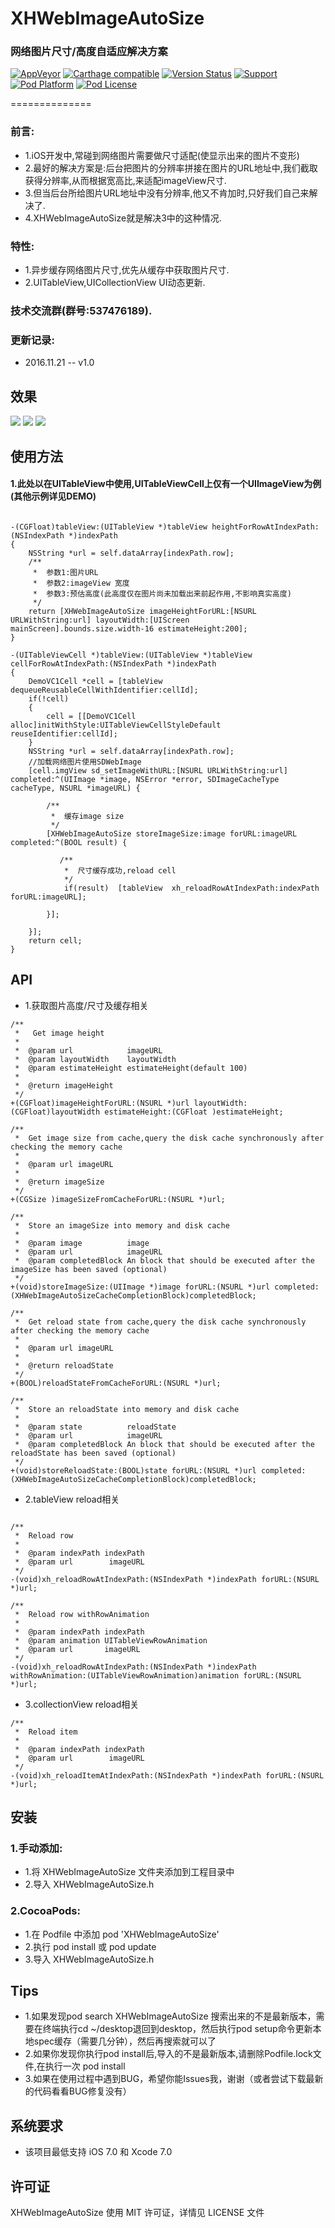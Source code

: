 
# XHWebImageAutoSize

### 网络图片尺寸/高度自适应解决方案

[![AppVeyor](https://img.shields.io/appveyor/ci/gruntjs/grunt.svg?maxAge=2592000)](https://github.com/CoderZhuXH/XHWebImageAutoSize)
[![Carthage compatible](https://img.shields.io/badge/Carthage-compatible-4BC51D.svg?style=flat)](https://github.com/CoderZhuXH/XHWebImageAutoSize)
[![Version Status](https://img.shields.io/cocoapods/v/XHWebImageAutoSize.svg?style=flat)](http://cocoadocs.org/docsets/XHWebImageAutoSize)
[![Support](https://img.shields.io/badge/support-iOS%207%2B-brightgreen.svg)](https://github.com/CoderZhuXH/XHWebImageAutoSize)
[![Pod Platform](https://img.shields.io/cocoapods/p/XHWebImageAutoSize.svg?style=flat)](http://cocoadocs.org/docsets/XHWebImageAutoSize/)
[![Pod License](https://img.shields.io/cocoapods/l/XHWebImageAutoSize.svg?style=flat)](https://github.com/CoderZhuXH/XHWebImageAutoSize/blob/master/LICENSE)

==============

### 前言:
*   1.iOS开发中,常碰到网络图片需要做尺寸适配(使显示出来的图片不变形)
*   2.最好的解决方案是:后台把图片的分辨率拼接在图片的URL地址中,我们截取获得分辨率,从而根据宽高比,来适配imageView尺寸.
*   3.但当后台所给图片URL地址中没有分辨率,他又不肯加时,只好我们自己来解决了.
*   4.XHWebImageAutoSize就是解决3中的这种情况.

### 特性:
* 1.异步缓存网络图片尺寸,优先从缓存中获取图片尺寸.
* 2.UITableView,UICollectionView UI动态更新.

### 技术交流群(群号:537476189).

### 更新记录:
*    2016.11.21 -- v1.0

## 效果
![](/Demo1.png) ![](/Demo2.png) ![](/Demo3.png)


## 使用方法

####    1.此处以在UITableView中使用,UITableViewCell上仅有一个UIImageView为例(其他示例详见DEMO)
```objc
   
-(CGFloat)tableView:(UITableView *)tableView heightForRowAtIndexPath:(NSIndexPath *)indexPath
{
    NSString *url = self.dataArray[indexPath.row];
    /**
     *  参数1:图片URL
     *  参数2:imageView 宽度
     *  参数3:预估高度(此高度仅在图片尚未加载出来前起作用,不影响真实高度)
     */
    return [XHWebImageAutoSize imageHeightForURL:[NSURL URLWithString:url] layoutWidth:[UIScreen mainScreen].bounds.size.width-16 estimateHeight:200];
}   

-(UITableViewCell *)tableView:(UITableView *)tableView cellForRowAtIndexPath:(NSIndexPath *)indexPath
{
    DemoVC1Cell *cell = [tableView dequeueReusableCellWithIdentifier:cellId];
    if(!cell)
    {
        cell = [[DemoVC1Cell alloc]initWithStyle:UITableViewCellStyleDefault reuseIdentifier:cellId];
    }
    NSString *url = self.dataArray[indexPath.row];
    //加载网络图片使用SDWebImage
    [cell.imgView sd_setImageWithURL:[NSURL URLWithString:url] completed:^(UIImage *image, NSError *error, SDImageCacheType cacheType, NSURL *imageURL) {
        
        /**
         *  缓存image size
         */
        [XHWebImageAutoSize storeImageSize:image forURL:imageURL completed:^(BOOL result) {
            
           /**
            *  尺寸缓存成功,reload cell
            */
            if(result)  [tableView  xh_reloadRowAtIndexPath:indexPath forURL:imageURL];
            
        }];
        
    }];
    return cell;
}
```
##  API

*   1.获取图片高度/尺寸及缓存相关

```objc
/**
 *   Get image height
 *
 *  @param url            imageURL
 *  @param layoutWidth    layoutWidth
 *  @param estimateHeight estimateHeight(default 100)
 *
 *  @return imageHeight
 */
+(CGFloat)imageHeightForURL:(NSURL *)url layoutWidth:(CGFloat)layoutWidth estimateHeight:(CGFloat )estimateHeight;

/**
 *  Get image size from cache,query the disk cache synchronously after checking the memory cache
 *
 *  @param url imageURL
 *
 *  @return imageSize
 */
+(CGSize )imageSizeFromCacheForURL:(NSURL *)url;

/**
 *  Store an imageSize into memory and disk cache
 *
 *  @param image          image
 *  @param url            imageURL
 *  @param completedBlock An block that should be executed after the imageSize has been saved (optional)
 */
+(void)storeImageSize:(UIImage *)image forURL:(NSURL *)url completed:(XHWebImageAutoSizeCacheCompletionBlock)completedBlock;

/**
 *  Get reload state from cache,query the disk cache synchronously after checking the memory cache
 *
 *  @param url imageURL
 *
 *  @return reloadState
 */
+(BOOL)reloadStateFromCacheForURL:(NSURL *)url;

/**
 *  Store an reloadState into memory and disk cache
 *
 *  @param state          reloadState
 *  @param url            imageURL
 *  @param completedBlock An block that should be executed after the reloadState has been saved (optional)
 */
+(void)storeReloadState:(BOOL)state forURL:(NSURL *)url completed:(XHWebImageAutoSizeCacheCompletionBlock)completedBlock;
```

*   2.tableView reload相关

```objc

/**
 *  Reload row
 *
 *  @param indexPath indexPath
 *  @param url        imageURL
 */
-(void)xh_reloadRowAtIndexPath:(NSIndexPath *)indexPath forURL:(NSURL *)url;

/**
 *  Reload row withRowAnimation
 *
 *  @param indexPath indexPath
 *  @param animation UITableViewRowAnimation
 *  @param url       imageURL
 */
-(void)xh_reloadRowAtIndexPath:(NSIndexPath *)indexPath withRowAnimation:(UITableViewRowAnimation)animation forURL:(NSURL *)url;

```

*   3.collectionView reload相关

```objc
/**
 *  Reload item
 *
 *  @param indexPath indexPath
 *  @param url        imageURL
 */
-(void)xh_reloadItemAtIndexPath:(NSIndexPath *)indexPath forURL:(NSURL *)url;

```
##  安装
### 1.手动添加:<br>
*   1.将 XHWebImageAutoSize 文件夹添加到工程目录中<br>
*   2.导入 XHWebImageAutoSize.h

### 2.CocoaPods:<br>
*   1.在 Podfile 中添加 pod 'XHWebImageAutoSize'<br>
*   2.执行 pod install 或 pod update<br>
*   3.导入 XHWebImageAutoSize.h

##  Tips
*   1.如果发现pod search XHWebImageAutoSize 搜索出来的不是最新版本，需要在终端执行cd ~/desktop退回到desktop，然后执行pod setup命令更新本地spec缓存（需要几分钟），然后再搜索就可以了
*   2.如果你发现你执行pod install后,导入的不是最新版本,请删除Podfile.lock文件,在执行一次 pod install
*   3.如果在使用过程中遇到BUG，希望你能Issues我，谢谢（或者尝试下载最新的代码看看BUG修复没有）

##  系统要求
*   该项目最低支持 iOS 7.0 和 Xcode 7.0

##  许可证
XHWebImageAutoSize 使用 MIT 许可证，详情见 LICENSE 文件